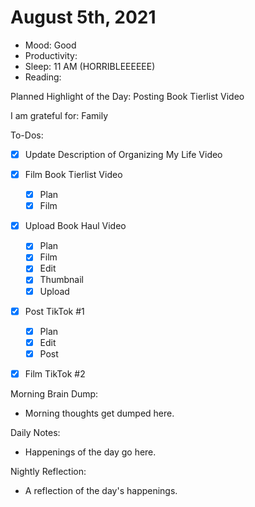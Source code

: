 # August 5th, 2021

- Mood: Good
- Productivity: 
- Sleep: 11 AM (HORRIBLEEEEEE)
- Reading: 

Planned Highlight of the Day: Posting Book Tierlist Video

I am grateful for: Family

To-Dos:
- [x] Update Description of Organizing My Life Video
- [x] Film Book Tierlist Video
	- [x] Plan
	- [x] Film
- [x] Upload Book Haul Video
	- [x] Plan
	- [x] Film
	- [x] Edit
	- [x] Thumbnail
	- [x] Upload
- [x] Post TikTok #1
	- [x] Plan
	- [x] Edit
	- [x] Post
- [x] Film TikTok #2



Morning Brain Dump:
- Morning thoughts get dumped here.

Daily Notes:
- Happenings of the day go here.


Nightly Reflection: 
- A reflection of the day's happenings.





